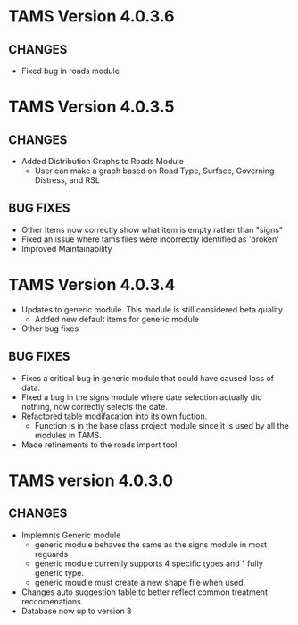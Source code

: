 # TAMS Version 4.0.3.6

CHANGES
------------------------------------------------------
* Fixed bug in roads module

# TAMS Version 4.0.3.5

CHANGES
------------------------------------------------------
* Added Distribution Graphs to Roads Module
	* User can make a graph based on Road Type, Surface, Governing Distress, and RSL

BUG FIXES
-----------------------------------------------------
* Other Items now correctly show what item is empty rather than "signs"
* Fixed an issue where tams files were incorrectly Identified as 'broken'
* Improved Maintainability

# TAMS Version 4.0.3.4
* Updates to generic module.  This module is still considered beta quality
	* Added new default items for generic module
* Other bug fixes

BUG FIXES
------------------------------------------------------

* Fixes a critical bug in generic module that could have caused loss of data.
* Fixed a bug in the signs module where date selection actually did nothing, now correctly selects the date.
* Refactored table modifacation into its own fuction.
	* Function is in the base class project module since it is used by all the modules in TAMS.
* Made refinements to the roads import tool.

# TAMS version 4.0.3.0

CHANGES
------------------------------------------------------

* Implemnts Generic module
	* generic module behaves the same as the signs module in most reguards
	* generic module currently supports 4 specific types and 1 fully generic type.
	* generic moudle must create a new shape file when used.
* Changes auto suggestion table to better reflect common treatment reccomenations.
* Database now up to version 8



